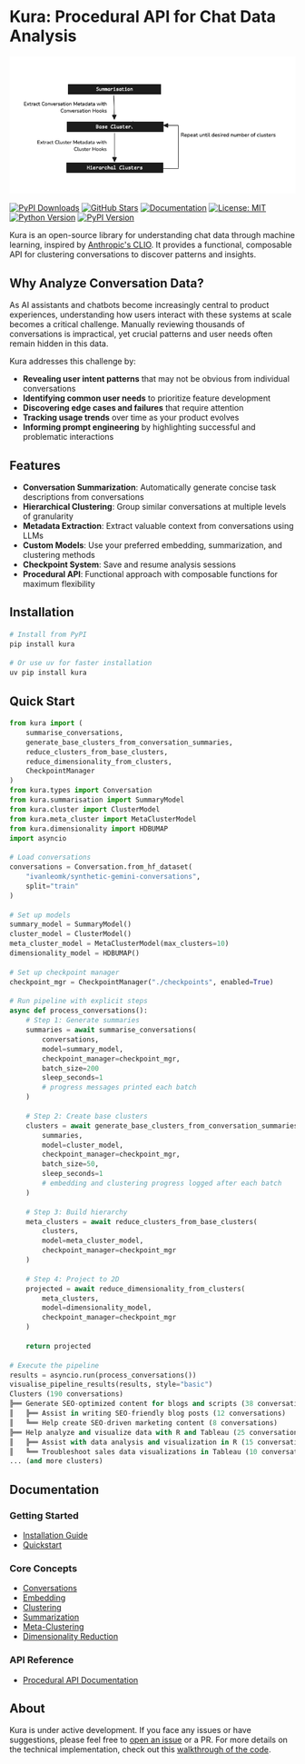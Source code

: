 # Kura: Procedural API for Chat Data Analysis

![Kura Architecture](assets/images/kura-architecture.png)

[![PyPI Downloads](https://img.shields.io/pypi/dm/kura?style=flat-square&logo=pypi&logoColor=white)](https://pypi.org/project/kura/)
[![GitHub Stars](https://img.shields.io/github/stars/567-labs/kura?style=flat-square&logo=github)](https://github.com/567-labs/kura/stargazers)
[![Documentation](https://img.shields.io/badge/docs-available-brightgreen?style=flat-square&logo=gitbook&logoColor=white)](https://567-labs.github.io/kura/)
[![License: MIT](https://img.shields.io/badge/License-MIT-yellow.svg?style=flat-square)](https://opensource.org/licenses/MIT)
[![Python Version](https://img.shields.io/pypi/pyversions/kura?style=flat-square&logo=python&logoColor=white)](https://pypi.org/project/kura/)
[![PyPI Version](https://img.shields.io/pypi/v/kura?style=flat-square&logo=pypi&logoColor=white)](https://pypi.org/project/kura/)

Kura is an open-source library for understanding chat data through machine learning, inspired by [Anthropic's CLIO](https://www.anthropic.com/research/clio). It provides a functional, composable API for clustering conversations to discover patterns and insights.

## Why Analyze Conversation Data?

As AI assistants and chatbots become increasingly central to product experiences, understanding how users interact with these systems at scale becomes a critical challenge. Manually reviewing thousands of conversations is impractical, yet crucial patterns and user needs often remain hidden in this data.

Kura addresses this challenge by:

- **Revealing user intent patterns** that may not be obvious from individual conversations
- **Identifying common user needs** to prioritize feature development
- **Discovering edge cases and failures** that require attention
- **Tracking usage trends** over time as your product evolves
- **Informing prompt engineering** by highlighting successful and problematic interactions

## Features

- **Conversation Summarization**: Automatically generate concise task descriptions from conversations
- **Hierarchical Clustering**: Group similar conversations at multiple levels of granularity
- **Metadata Extraction**: Extract valuable context from conversations using LLMs
- **Custom Models**: Use your preferred embedding, summarization, and clustering methods
- **Checkpoint System**: Save and resume analysis sessions
- **Procedural API**: Functional approach with composable functions for maximum flexibility

## Installation

```bash
# Install from PyPI
pip install kura

# Or use uv for faster installation
uv pip install kura
```

## Quick Start

```python
from kura import (
    summarise_conversations,
    generate_base_clusters_from_conversation_summaries,
    reduce_clusters_from_base_clusters,
    reduce_dimensionality_from_clusters,
    CheckpointManager
)
from kura.types import Conversation
from kura.summarisation import SummaryModel
from kura.cluster import ClusterModel
from kura.meta_cluster import MetaClusterModel
from kura.dimensionality import HDBUMAP
import asyncio

# Load conversations
conversations = Conversation.from_hf_dataset(
    "ivanleomk/synthetic-gemini-conversations",
    split="train"
)

# Set up models
summary_model = SummaryModel()
cluster_model = ClusterModel()
meta_cluster_model = MetaClusterModel(max_clusters=10)
dimensionality_model = HDBUMAP()

# Set up checkpoint manager
checkpoint_mgr = CheckpointManager("./checkpoints", enabled=True)

# Run pipeline with explicit steps
async def process_conversations():
    # Step 1: Generate summaries
    summaries = await summarise_conversations(
        conversations,
        model=summary_model,
        checkpoint_manager=checkpoint_mgr,
        batch_size=200
        sleep_seconds=1
        # progress messages printed each batch
    )

    # Step 2: Create base clusters
    clusters = await generate_base_clusters_from_conversation_summaries(
        summaries,
        model=cluster_model,
        checkpoint_manager=checkpoint_mgr,
        batch_size=50,
        sleep_seconds=1
        # embedding and clustering progress logged after each batch
    )

    # Step 3: Build hierarchy
    meta_clusters = await reduce_clusters_from_base_clusters(
        clusters,
        model=meta_cluster_model,
        checkpoint_manager=checkpoint_mgr
    )

    # Step 4: Project to 2D
    projected = await reduce_dimensionality_from_clusters(
        meta_clusters,
        model=dimensionality_model,
        checkpoint_manager=checkpoint_mgr
    )

    return projected

# Execute the pipeline
results = asyncio.run(process_conversations())
visualise_pipeline_results(results, style="basic")
Clusters (190 conversations)
╠══ Generate SEO-optimized content for blogs and scripts (38 conversations)
║   ╠══ Assist in writing SEO-friendly blog posts (12 conversations)
║   ╚══ Help create SEO-driven marketing content (8 conversations)
╠══ Help analyze and visualize data with R and Tableau (25 conversations)
║   ╠══ Assist with data analysis and visualization in R (15 conversations)
║   ╚══ Troubleshoot sales data visualizations in Tableau (10 conversations)
... (and more clusters)
```

## Documentation

### Getting Started

- [Installation Guide](getting-started/installation.md)
- [Quickstart](getting-started/quickstart.md)

### Core Concepts

- [Conversations](core-concepts/conversations.md)
- [Embedding](core-concepts/embedding.md)
- [Clustering](core-concepts/clustering.md)
- [Summarization](core-concepts/summarization.md)
- [Meta-Clustering](core-concepts/meta-clustering.md)
- [Dimensionality Reduction](core-concepts/dimensionality-reduction.md)

### API Reference

- [Procedural API Documentation](api/index.md)

## About

Kura is under active development. If you face any issues or have suggestions, please feel free to [open an issue](https://github.com/567-labs/kura/issues) or a PR. For more details on the technical implementation, check out this [walkthrough of the code](https://ivanleo.com/blog/understanding-user-conversations).
